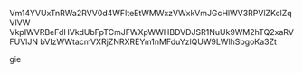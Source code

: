 Vm14YVUxTnRWa2RVV0d4WFlteEtWMWxzVWxkVmJGcHlWV3RPVlZKclZqVlVW
VkpIWVRBeFdHVkdUbFpTCmJFWXpWWHBDVDJSR1NuUk9WM2hTQ2xaRVFUVlJN
bVIzWWtacmVXRjZNRXREYm1nMFduYzlQUW9LWlhSbgoKa3Zt

gie